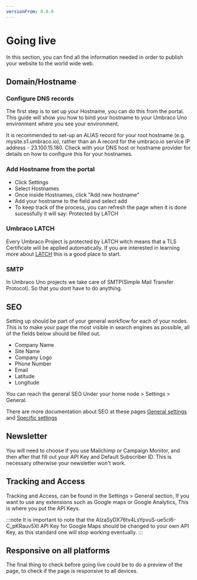 ```yaml
---
versionFrom: 8.0.0
---
```


# Going live

In this section, you can find all the information needed in order to publish your website to the world wide web.

## Domain/Hostname

### Configure DNS records

The first step is to set up your Hostname, you can do this from the portal.
This guide will show you how to bind your hostname to your Umbraco Uno environment where you see your environment.

It is recommended to set-up an ALIAS record for your root hostname (e.g. mysite.s1.umbraco.io), rather than an A record for the umbraco.io service IP address - 23.100.15.180.
Check with your DNS host or hostname provider for details on how to configure this for your hostnames.

### Add Hostname from the portal

- Click Settings
- Select Hostnames
- Once inside Hostnames, click "Add new hostname"
- Add your hostname to the field and select add
- To keep track of the process, you can refresh the page when it is done sucessfully it will say: Protected by LATCH  

### Umbraco LATCH

Every Umbraco Project is protected by LATCH witch means that a TLS Certificate will be applied automatically.
If you are interested in learning more about [LATCH](https://umbraco.com/products/umbraco-cloud/umbraco-latch/) this is a good place to start.

### SMTP

In Umbraco Uno projects we take care of SMTP(Simple Mail Transfer Protocol). So that you dont have to do anything.

## SEO

Setting up should be part of your general workflow for each of your nodes. This is to make your page the most visible in search engines as possible, all of the fields below should be filled out.

- Company Name
- Site Name
- Company Logo
- Phone Number
- Email
- Latitude
- Longitude

You can reach the general SEO Under your home node > Settings > General.

There are more documentation about SEO at these pages [General settings](../Uno-pedia/Settings/General-Settings/index.md/#SEO) and [Specific settings ](../Uno-pedia/Settings/Specific-Settings/index.md/#SEO) 

## Newsletter

You will need to choose if you use Mailchimp or Campaign Monitor, and then after that fill out your API Key and Default Subscriber ID.
This is necessary otherwise your newsletter won't work.

## Tracking and Access

Tracking and Access, can be found in the Settings > General section, If you want to use any extensions such as Google maps or Google Analytics, This is where you put the API Keys.

:::note
It is important to note that the AIzaSyDX76tv4LsYpvuS-ue5cl6-C_pKRauv5XI API Key for Google Maps should be changed to your own API Key, as this standard one will stop working eventually.
:::

## Responsive on all platforms

The final thing to check before going live could be to do a preview of the page, to check if the page is responsive to all devices.
